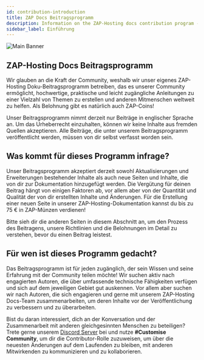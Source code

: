 ```yaml
---
id: contribution-introduction
title: ZAP Docs Beitragsprogramm
description: Information on the ZAP-Hosting docs contribution program - ZAP-Hosting.com Dokumentation
sidebar_label: Einführung
---
```


![Main Banner](https://github.com/zaphosting/docs/assets/42719082/4f52bc8b-4174-4ada-8ed3-f4e49a301920)

## ZAP-Hosting Docs Beitragsprogramm

Wir glauben an die Kraft der Community, weshalb wir unser eigenes ZAP-Hosting Doku-Beitragsprogramm betreiben, das es unserer Community ermöglicht, hochwertige, praktische und leicht zugängliche Anleitungen zu einer Vielzahl von Themen zu erstellen und anderen Mitmenschen weltweit zu helfen. Als Belohnung gibt es natürlich auch ZAP-Coins!

Unser Beitragsprogramm nimmt derzeit nur Beiträge in englischer Sprache an. Um das Urheberrecht einzuhalten, können wir keine Inhalte aus fremden Quellen akzeptieren. Alle Beiträge, die unter unserem Beitragsprogramm veröffentlicht werden, müssen von dir selbst verfasst worden sein.



## Was kommt für dieses Programm infrage?

Unser Beitragsprogramm akzeptiert derzeit sowohl Aktualisierungen und Erweiterungen bestehender Inhalte als auch neue Seiten und Inhalte, die von dir zur Dokumentation hinzugefügt werden. Die Vergütung für deinen Beitrag hängt von einigen Faktoren ab, vor allem aber von der Quantität und Qualität der von dir erstellten Inhalte und Änderungen. Für die Erstellung einer neuen Seite in unserer ZAP-Hosting-Dokumentation kannst du bis zu 75 € in ZAP-Münzen verdienen!

Bitte sieh dir die anderen Seiten in diesem Abschnitt an, um den Prozess des Beitragens, unsere Richtlinien und die Belohnungen im Detail zu verstehen, bevor du einen Beitrag leistest.



## Für wen ist dieses Programm gedacht?

Das Beitragsprogramm ist für jeden zugänglich, der sein Wissen und seine Erfahrung mit der Community teilen möchte! Wir suchen aktiv nach engagierten Autoren, die über umfassende technische Fähigkeiten verfügen und sich auf dem jeweiligen Gebiet gut auskennen. Vor allem aber suchen wir nach Autoren, die sich engagieren und gerne mit unserem ZAP-Hosting Docs-Team zusammenarbeiten, um deren Inhalte vor der Veröffentlichung zu verbessern und zu überarbeiten.

Bist du daran interessiert, dich an der Konversation und der Zusammenarbeit mit anderen gleichgesinnten Menschen zu beteiligen? Trete gerne unserem [Discord Server](https://discord.com/invite/zaphosting) bei und nutze **#Customise Community**, um dir die Contributor-Rolle zuzuweisen, um über die neuesten Änderungen auf dem Laufenden zu bleiben, mit anderen Mitwirkenden zu kommunizieren und zu kollaborieren.